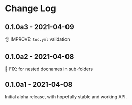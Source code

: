 # Change Log

## 0.1.0a3 - 2021-04-09

👌 IMPROVE: `toc.yml` validation

## 0.1.0a2 - 2021-04-08

🐛 FIX: for nested docnames in sub-folders

## 0.1.0a1 - 2021-04-08

Initial alpha release, with hopefully stable and working API.
